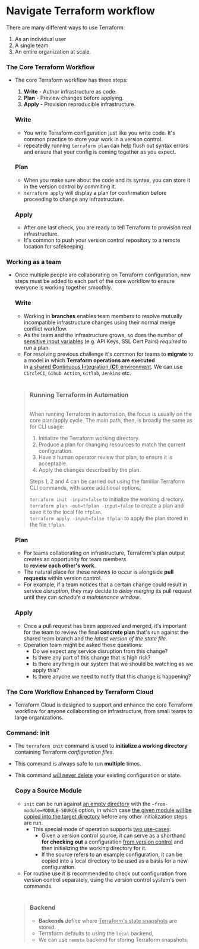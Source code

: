 # Navigate Terraform workflow

There are many different ways to use Terraform: 
1. As an individual user 
2. A single team
3. An entire organization at scale. 
### The Core Terraform Workflow
- The core Terraform workflow has three steps:
  1. **Write** - Author infrastructure as code.
  2. **Plan** - Preview changes before applying.
  3. **Apply** - Provision reproducible infrastructure.

    ### Write
     - You write Terraform configuration just like you write code. It's common practice to store your work in a version control.
     - repeatedly running `terraform plan` can help flush out syntax errors and ensure that your config is coming together as you expect.

    ### Plan
    - When you make sure about the code and its syntax, you can store it in the version control by commiting it.
    - `terraform apply` will display a plan for confirmation before proceeding to change any infrastructure.
    
    ### Apply
    - After one last check, you are ready to tell Terraform to provision real infrastructure.
    - It's common to push your version control repository to a remote location for safekeeping.

### Working as a team
- Once multiple people are collaborating on Terraform configuration, new steps must be added to each part of the core workflow to ensure everyone is working together smoothly.
    ### Write
    - Working in **branches** enables team members to resolve mutually incompatible infrastructure changes using their normal merge conflict workflow.
    - As the team and the infrastructure grows, so does the number of <ins>sensitive input variables</ins> (e.g. API Keys, SSL Cert Pairs) *required* to run a plan.
    - For resolving previous challenge it's common for teams to **migrate** to a model in which **Terraform operations are executed** <br /> in <ins>a shared **C**ontinuous **I**ntegration (**CI**) environment</ins>. We can use `CircleCI`, `Gihub Action`, `Gitlab`, `Jenkins` etc.
  
    <br />

    > ### Running Terraform in Automation
    ><br />
    >When running Terraform in automation, the focus is usually on the core plan/apply cycle. The main path, then, is broadly the same as for CLI usage:
    >
    >1. Initialize the Terraform working directory.
    >2. Produce a plan for changing resources to match the current configuration.
    >3. Have a human operator review that plan, to ensure it is acceptable.
    >4. Apply the changes described by the plan.
    >
    >Steps 1, 2 and 4 can be carried out using the familiar Terraform CLI commands, with some additional options:
    >
    >`terraform init -input=false` to initialize the working directory.<br />
    >`terraform plan -out=tfplan -input=false` to create a plan and save it to the local file `tfplan`.<br />
    >`terraform apply -input=false tfplan` to apply the plan stored in the file `tfplan`.

    ### Plan
    - For teams collaborating on infrastructure, Terraform's plan output creates an opportunity for team members<br /> to **review each other's work**.
    - The natural place for these reviews to occur is alongside **pull requests** within version control.
    - For example, if a team notices that a certain change could result in service *disruption*, they may decide to *delay merging* its pull request until they can *schedule a maintenance window*.

    ### Apply
    - Once a pull request has been approved and merged, it's important for the team to review the final **concrete plan** that's run against the shared team branch and the *latest version of the state file*.
    - Operation team might be asked these questions:
      - Do we expect any service disruption from this change?
      - Is there any part of this change that is high risk?
      - Is there anything in our system that we should be watching as we apply this?
      - Is there anyone we need to notify that this change is happening?
### The Core Workflow Enhanced by Terraform Cloud
-  Terraform Cloud is designed to support and enhance the core Terraform workflow for anyone collaborating on infrastructure, from small teams to large organizations.

### Command: init
- The `terraform init` command is used to **initialize a working directory** containing Terraform *configuration files*.
- This command is always safe to run **multiple** times.
- This command <ins>will never delete</ins> your existing configuration or state.

    ### Copy a Source Module
    -  `init` can be run against <ins>an empty directory</ins> with the `-from-module=MODULE-SOURCE` option, in which case <ins>the given module will be copied into the target directory</ins> before any other initialization steps are run.
       -  This special mode of operation supports <ins>two use-cases</ins>:
          -  Given a version control source, it can serve as a shorthand **for checking out** a configuration <ins>from version control</ins> and then initializing the working directory for it.
          -  If the source refers to an example configuration, it can be copied into a local directory to be used as a basis for a new configuration.
    - For routine use it is recommended to check out configuration from version control separately, using the version control system's own commands.
  
  <br />

    > ### Backend
    > - **Backends** define where <ins>Terraform's state snapshots</ins> are stored.
    > - Terraform defaults to using the `local` backend,
    > - We can use `remote` backend for storing Terraform snapshots.
